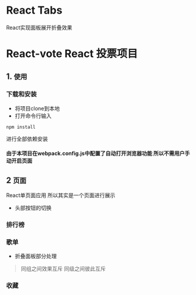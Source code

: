 # React Tabs

React实现面板展开折叠效果

# React-vote  React 投票项目

## 1. `使用`

### 下载和安装

* 将项目clone到本地
* 打开命令行输入
```
npm install
```
进行全部依赖安装

#### 由于本项目在webpack.config.js中配置了自动打开浏览器功能 所以不需用户手动开启页面


## 2 `页面`

React单页面应用 所以其实是一个页面进行展示
* 头部按钮的切换

### 排行榜

### 歌单
* 折叠面板部分处理

> 同组之间效果互斥 同级之间彼此互斥

### 收藏







